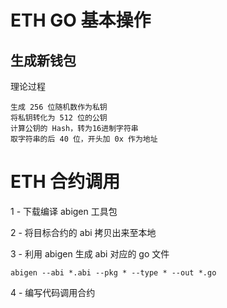 # ETH GO 基本操作

## 生成新钱包

理论过程

    生成 256 位随机数作为私钥
    将私钥转化为 512 位的公钥
    计算公钥的 Hash，转为16进制字符串
    取字符串的后 40 位，开头加 0x 作为地址

# ETH 合约调用

1 - 下载编译 abigen 工具包

2 - 将目标合约的 abi 拷贝出来至本地

3 - 利用 abigen 生成 abi 对应的 go 文件

    abigen --abi *.abi --pkg * --type * --out *.go

4 - 编写代码调用合约


